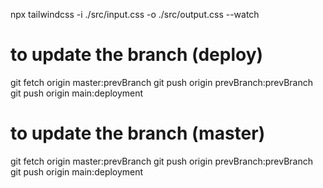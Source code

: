 npx tailwindcss -i ./src/input.css -o ./src/output.css --watch


# to update the branch (deploy)
git fetch origin master:prevBranch
git push origin prevBranch:prevBranch
git push origin main:deployment

# to update the branch (master)
git fetch origin master:prevBranch
git push origin prevBranch:prevBranch
git push origin main:deployment
